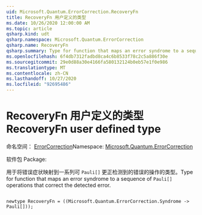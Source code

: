 ```yaml
---
uid: Microsoft.Quantum.ErrorCorrection.RecoveryFn
title: RecoveryFn 用户定义的类型
ms.date: 10/26/2020 12:00:00 AM
ms.topic: article
qsharp.kind: udt
qsharp.namespace: Microsoft.Quantum.ErrorCorrection
qsharp.name: RecoveryFn
qsharp.summary: Type for function that maps an error syndrome to a sequence of `Pauli[]` operations that correct the detected error.
ms.openlocfilehash: 6f4db7312fadbd8ca4c6b8533f78c2c5a886f30e
ms.sourcegitcommit: 29e0d88a30e4166fa580132124b0eb57e1f0e986
ms.translationtype: MT
ms.contentlocale: zh-CN
ms.lasthandoff: 10/27/2020
ms.locfileid: "92695486"
---
```

# <a name="recoveryfn-user-defined-type"></a><span data-ttu-id="ed220-102">RecoveryFn 用户定义的类型</span><span class="sxs-lookup"><span data-stu-id="ed220-102">RecoveryFn user defined type</span></span>

<span data-ttu-id="ed220-103">命名空间： [ErrorCorrection](xref:Microsoft.Quantum.ErrorCorrection)</span><span class="sxs-lookup"><span data-stu-id="ed220-103">Namespace: [Microsoft.Quantum.ErrorCorrection](xref:Microsoft.Quantum.ErrorCorrection)</span></span>

<span data-ttu-id="ed220-104">软件包 [](https://nuget.org/packages/)</span><span class="sxs-lookup"><span data-stu-id="ed220-104">Package: [](https://nuget.org/packages/)</span></span>


<span data-ttu-id="ed220-105">用于将错误症状映射到一系列可 `Pauli[]` 更正检测到的错误的操作的类型。</span><span class="sxs-lookup"><span data-stu-id="ed220-105">Type for function that maps an error syndrome to a sequence of `Pauli[]` operations that correct the detected error.</span></span>

```qsharp

newtype RecoveryFn = ((Microsoft.Quantum.ErrorCorrection.Syndrome -> Pauli[]));
```


